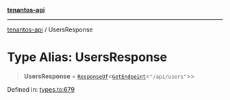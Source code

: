 [**tenantos-api**](../README.md)

***

[tenantos-api](../globals.md) / UsersResponse

# Type Alias: UsersResponse

> **UsersResponse** = [`ResponseOf`](ResponseOf.md)\<[`GetEndpoint`](GetEndpoint.md)\<`"/api/users"`\>\>

Defined in: [types.ts:679](https://github.com/shadmanZero/tenantos-api/blob/fe61944d7cb3ee6cc3061a8309e45287291cb501/src/types.ts#L679)
